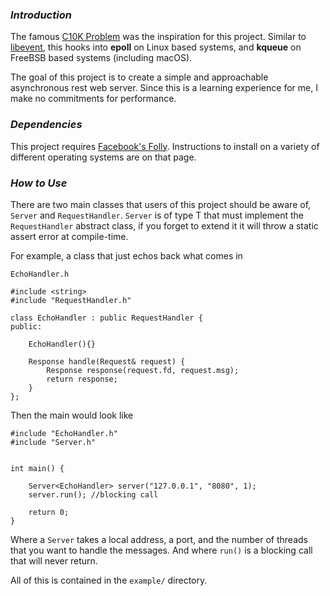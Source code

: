 ### _Introduction_

The famous [C10K Problem](http://www.kegel.com/c10k.html#nb) was the inspiration for this project. Similar to [libevent](http://libevent.org), this hooks into **epoll** on Linux based systems, and **kqueue** on FreeBSB  based systems (including macOS).

  
The goal of this project is to create a simple and approachable asynchronous rest web server. Since this is a learning experience for me, I make no commitments for performance.

### _Dependencies_

This project requires [Facebook's Folly](https://github.com/facebook/folly). Instructions to install on a variety of different operating systems are on that page.

### _How to Use_

There are two main classes that users of this project should be aware of, `Server` and `RequestHandler`. `Server` is of type T that must implement the `RequestHandler` abstract class, if you forget to extend it it will throw a static assert error at compile-time.

For example, a class that just echos back what comes in

`EchoHandler.h`

	#include <string>
	#include "RequestHandler.h"

	class EchoHandler : public RequestHandler {
	public:

	    EchoHandler(){}
	
	    Response handle(Request& request) {
	        Response response(request.fd, request.msg);
	        return response;
	    }
	};

Then the main would look like

	#include "EchoHandler.h"
	#include "Server.h"
	
	
	int main() {
	    
	    Server<EchoHandler> server("127.0.0.1", "8080", 1);
	    server.run(); //blocking call
	    
	    return 0;
	}

Where a `Server` takes a local address, a port, and the number of threads that you want to handle the messages. And where `run()` is a blocking call that will never return. 

All of this is contained in the `example/` directory.

